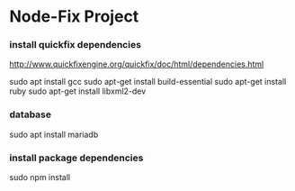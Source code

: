 # Node-Fix Project


### install quickfix dependencies

http://www.quickfixengine.org/quickfix/doc/html/dependencies.html

sudo apt install gcc
sudo apt-get install build-essential
sudo apt-get install ruby
sudo apt-get install libxml2-dev

### database
sudo apt install mariadb

### install package dependencies
sudo npm install
